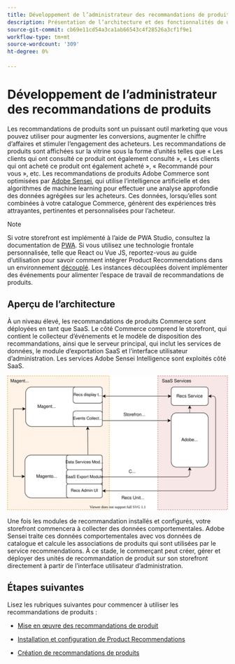 ```yaml
---
title: Développement de l’administrateur des recommandations de produits
description: Présentation de l’architecture et des fonctionnalités de développement de Product Recommendations.
source-git-commit: cb69e11cd54a3ca1ab66543c4f28526a3cf1f9e1
workflow-type: tm+mt
source-wordcount: '309'
ht-degree: 0%

---
```


# Développement de l’administrateur des recommandations de produits

Les recommandations de produits sont un puissant outil marketing que vous pouvez utiliser pour augmenter les conversions, augmenter le chiffre d’affaires et stimuler l’engagement des acheteurs. Les recommandations de produits sont affichées sur la vitrine sous la forme d’unités telles que « Les clients qui ont consulté ce produit ont également consulté », « Les clients qui ont acheté ce produit ont également acheté », « Recommandé pour vous », etc. Les recommandations de produits Adobe Commerce sont optimisées par [Adobe Sensei](https://www.adobe.com/sensei.html), qui utilise l’intelligence artificielle et des algorithmes de machine learning pour effectuer une analyse approfondie des données agrégées sur les acheteurs. Ces données, lorsqu’elles sont combinées à votre catalogue Commerce, génèrent des expériences très attrayantes, pertinentes et personnalisées pour l’acheteur.

>[!NOTE]
>
>Si votre storefront est implémenté à l’aide de PWA Studio, consultez la documentation de [PWA](https://developer.adobe.com/commerce/pwa-studio/integrations/product-recommendations/). Si vous utilisez une technologie frontale personnalisée, telle que React ou Vue JS, reportez-vous au guide d’utilisation pour savoir comment intégrer Product Recommendations dans un environnement [découplé](headless.md). Les instances découplées doivent implémenter des événements pour alimenter l’espace de travail de recommandations de produits.

## Aperçu de l’architecture

À un niveau élevé, les recommandations de produits Commerce sont déployées en tant que SaaS. Le côté Commerce comprend le storefront, qui contient le collecteur d’événements et le modèle de disposition des recommandations, ainsi que le serveur principal, qui inclut les services de données, le module d’exportation SaaS et l’interface utilisateur d’administration. Les services Adobe Sensei Intelligence sont exploités côté SaaS.

![Diagramme d’architecture des recommandations de produits](assets/arch-diag-sensei.svg)

Une fois les modules de recommandation installés et configurés, votre storefront commencera à collecter des données comportementales. Adobe Sensei traite ces données comportementales avec vos données de catalogue et calcule les associations de produits qui sont utilisées par le service recommendations. À ce stade, le commerçant peut créer, gérer et déployer des unités de recommandation de produit sur son storefront directement à partir de l’interface utilisateur d’administration.

## Étapes suivantes

Lisez les rubriques suivantes pour commencer à utiliser les recommandations de produits :

- [Mise en œuvre des recommandations de produit](implementation-workflow.md)

- [Installation et configuration de Product Recommendations](install-configure.md)

- [Création de recommandations de produits](create.md)
